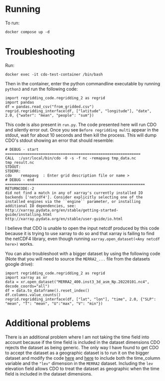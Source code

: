 # Running
To run: 
```
docker compose up -d
```

# Troubleshooting
Run:
```
docker exec -it cdo-test-container /bin/bash
```

Then in the container, enter the python commandline executable by running `python3` and run the following code:
```
import regridding_code.regridding_2 as regrid
import pandas
df = pandas.read_csv("from_gridded.csv")
regrid.regridding_interface(df, ["latitude", "longitude"], "date", 2.0, {"water": "mean", "people": "sum"})
```

This code is also present in ```run.py```. The code presented here will run CDO and silently error out. Once you see `Before regridding multi` appear in the stdout, wait for about 10 seconds and then kill the process. This will dump CDO's stdout showing an error that should resemble:

```
# DEBUG - start =============================================================
CALL  :/usr/local/bin/cdo -O -s -f nc -remapavg tmp_data.nc tmp_result.nc
STDOUT:
STDERR:
cdo    remapavg  : Enter grid description file or name > 
# DEBUG - end ===============================================================
RETURNCODE:-2
did not find a match in any of xarray's currently installed IO backends ['netcdf4']. Consider explicitly selecting one of the installed engines via the ``engine`` parameter, or installing additional IO dependencies, see:
http://xarray.pydata.org/en/stable/getting-started-guide/installing.html
http://xarray.pydata.org/en/stable/user-guide/io.html

```

I believe that CDO is unable to open the input netcdf produced by this code because it is trying to use xarray to do so and that xarray is failing to find the netCDF4 library, even though running `xarray.open_dataset(<Any netcdf here>)` works.

You can also troubleshoot with a bigger dataset by using the following code (Note that you will need to source the `MERRA2_...` file from the datasets google drive):

```
import regridding_code.regridding_2 as regrid
import xarray as xr
data = xr.open_dataset("MERRA2_400.inst3_3d_asm_Np.20220101.nc4", decode_coords="all")
df = data.to_dataframe().reset_index()
df.columns.value_counts()
regrid.regridding_interface(df, ["lat", "lon"], "time", 2.0, {"SLP": "mean", "T": "mean", "U":"max", "V": "min"})
```

# Additional problems
There is an additional problem where I am not taking the time field into account because if the time field is included in the dataset dimensions CDO rejects the dataset as being generic. The only way I have found to get CDO to accept the dataset as a geographic dataset is to run it on the bigger dataset and modify the code [here](https://github.com/Sorrento110/cdo-test/blob/d9aa3ead9fd1bd894b41b390e7e6a9aa16d7e02e/regridding_code/regridding_2.py#L31) and [here](https://github.com/Sorrento110/cdo-test/blob/d9aa3ead9fd1bd894b41b390e7e6a9aa16d7e02e/regridding_code/regridding_2.py#L38) to include both the time_column variable and the `"lev"` dimension in the `MERRA2` dataset. Including the `lev` elevation field allows CDO to treat the dataset as geographic when the time field is included in the dataset dimensions.
